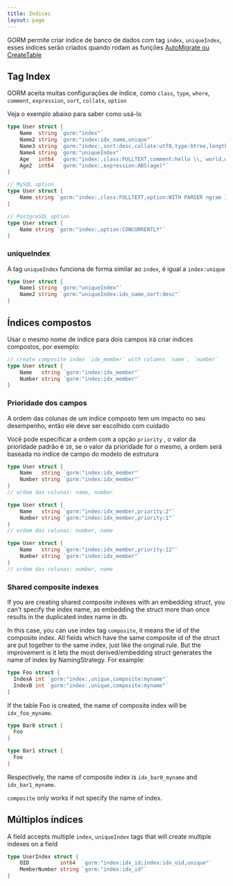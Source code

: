 ```yaml
---
title: Índices
layout: page
---
```


GORM permite criar índice de banco de dados com tag `index`, `uniqueIndex`, esses índices serão criados quando rodam as funções [AutoMigrate ou CreateTable](migration.html)

## Tag Index

GORM aceita muitas configurações de índice, como `class`, `type`, `where`, `comment`,  `expression`, `sort`, `collate`, `option`

Veja o exemplo abaixo para saber como usá-lo

```go
type User struct {
    Name  string `gorm:"index"`
    Name2 string `gorm:"index:idx_name,unique"`
    Name3 string `gorm:"index:,sort:desc,collate:utf8,type:btree,length:10,where:name3 != 'jinzhu'"`
    Name4 string `gorm:"uniqueIndex"`
    Age   int64  `gorm:"index:,class:FULLTEXT,comment:hello \\, world,where:age > 10"`
    Age2  int64  `gorm:"index:,expression:ABS(age)"`
}

// MySQL option
type User struct {
    Name string `gorm:"index:,class:FULLTEXT,option:WITH PARSER ngram INVISIBLE"`
}

// PostgreSQL option
type User struct {
    Name string `gorm:"index:,option:CONCURRENTLY"`
}
```

### uniqueIndex

A tag `uniqueIndex` funciona de forma similar ao `index`, é igual a `index:unique`

```go
type User struct {
    Name1 string `gorm:"uniqueIndex"`
    Name2 string `gorm:"uniqueIndex:idx_name,sort:desc"`
}
```

## Índices compostos

Usar o mesmo nome de índice para dois campos irá criar índices compostos, por exemplo:

```go
// create composite index `idx_member` with columns `name`, `number`
type User struct {
    Name   string `gorm:"index:idx_member"`
    Number string `gorm:"index:idx_member"`
}
```

### Prioridade dos campos

A ordem das colunas de um índice composto tem um impacto no seu desempenho, então ele deve ser escolhido com cuidado

Você pode especificar a ordem com a opção `priority` , o valor da prioridade padrão é `10`, se o valor da prioridade for o mesmo, a ordem será baseada no índice de campo do modelo de estrutura

```go
type User struct {
    Name   string `gorm:"index:idx_member"`
    Number string `gorm:"index:idx_member"`
}
// ordem das colunas: name, number

type User struct {
    Name   string `gorm:"index:idx_member,priority:2"`
    Number string `gorm:"index:idx_member,priority:1"`
}
// ordem das colunas: number, name

type User struct {
    Name   string `gorm:"index:idx_member,priority:12"`
    Number string `gorm:"index:idx_member"`
}
// ordem das colunas: number, name
```

### Shared composite indexes

If you are creating shared composite indexes with an embedding struct, you can't specify the index name, as embedding the struct more than once results in the duplicated index name in db.

In this case, you can use index tag `composite`, it means the id of the composite index. All fields which have the same composite id of the struct are put together to the same index, just like the original rule. But the improvement is it lets the most derived/embedding struct generates the name of index by NamingStrategy. For example:

```go
type Foo struct {
  IndexA int `gorm:"index:,unique,composite:myname"`
  IndexB int `gorm:"index:,unique,composite:myname"`
}
```

If the table Foo is created, the name of composite index will be `idx_foo_myname`.

```go
type Bar0 struct {
  Foo
}

type Bar1 struct {
  Foo
}
```

Respectively, the name of composite index is `idx_bar0_myname` and `idx_bar1_myname`.

`composite` only works if not specify the name of index.

## Múltiplos índices

A field accepts multiple `index`, `uniqueIndex` tags that will create multiple indexes on a field

```go
type UserIndex struct {
    OID          int64  `gorm:"index:idx_id;index:idx_oid,unique"`
    MemberNumber string `gorm:"index:idx_id"`
}
```
